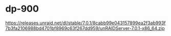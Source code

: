 # dp-900
https://releases.unraid.net/dl/stable/7.0.1/8cabb99e043157899ea2f3ab993f7b3fa2106988bd4701bf8969c63f267dd959/unRAIDServer-7.0.1-x86_64.zip
